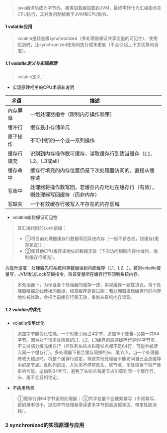 >java编译后成为字节码，被类加载器加载到JVM，最终需转化为汇编指令在CPU执行，其并发机制依赖于JVM和CPU指令。

#### 1 volatile应用
>volatile是轻量级synchronized（多处理器保证共享变量的可见性），使用恰到时，比synchronized使用和执行成本更低（不会引起上下文切换和调度）。

##### 1.1 volatile定义与实现原理
>volatile定义：

- 实现原理相关的CPU术语和说明  

术语 | 描述
---|---
内存屏障| 一组处理器指令（限制内存操作顺序）
缓冲行 | 缓存最小存储单元
原子操作 | 不可中断的一个或一系列操作
缓存行填充| 识别到内存操作数可缓存，读取缓存行到适当缓存（L1、L2、L3或all）
缓存命中 | 缓存行填充的内存位置仍是下次处理器访问的，直接从缓存读
写命中 | 处理器将操作数写回，若缓存内存地址在缓存行（有效），则处理器写回缓存（而非内存）
写缺失 | 一个有效缓存行被写入不存在的内存区域

- volatile如何保证可见性
>其汇编代码的Lock前缀：  
>- ①将当前处理器缓存行数据写回系统内存（一般不锁总线，锁缓存[缓存锁定]）；
>- ②使其他CPU缓存该地址的数据无效（下次访问相同内存地址时，强制缓存行填充）。

为提升速度：处理器先将系统内存数据读到内部缓存（L1、L2...）。若对volatile变量写，JVM发送Lock前缀指令，将该变量所在缓存行写回到系统内存。  
>多处理器下，为保证各个处理器的缓存一致，实现缓存一致性协议。每个处理器嗅探总线传播的数据，检查缓存是否过期：若处理器发现缓存行的内存地址被修改，会把当前缓存行置无效，重新从系统内存读取。

##### 1.2 volatile的优化
- volatile使用优化
>追加字节能优化性能。一个对象引用占4字节，追加15个变量+父类一共64字节。因为对于很多处理器的L1、L2、L3缓存的高速缓存行是64字节宽，不支持部分填充缓存行（若队列头结点和尾结点都不足64行，可能会被读入同一个缓存行）。多处理器下都会缓存同样的头、尾节点，当一个处理器修改头结点时，将整个缓存行锁定，导致其他处理器不能访问自己高速缓存中的尾节点。且队列的出、入队需不停修改头、尾节点，多处理器下将严重影响性能。追加到64字节，避免了头结点和尾节点加载到同一个缓存行，头、尾不会互相锁定。

- 不适用场景
>①缓存行非64字节宽的处理器；
②共享变量不会被频繁写（不频繁写，锁的概率很小，追加字节处理器需读更多字节到高速缓冲区，带来性能消耗）。

### 2 synchronized的实现原理与应用  
